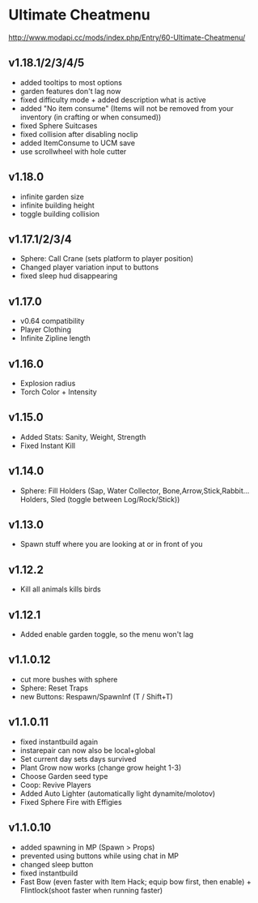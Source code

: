 # Ultimate Cheatmenu
http://www.modapi.cc/mods/index.php/Entry/60-Ultimate-Cheatmenu/

## v1.18.1/2/3/4/5
- added tooltips to most options
- garden features don't lag now
- fixed difficulty mode + added description what is active
- added "No item consume" (Items will not be removed from your inventory (in crafting or when consumed))
- fixed Sphere Suitcases
- fixed collision after disabling noclip
- added ItemConsume to UCM save
- use scrollwheel with hole cutter

## v1.18.0
- infinite garden size
- infinite building height
- toggle building collision

## v1.17.1/2/3/4
- Sphere: Call Crane (sets platform to player position)
- Changed player variation input to buttons
- fixed sleep hud disappearing

## v1.17.0
- v0.64 compatibility
- Player Clothing
- Infinite Zipline length

## v1.16.0
- Explosion radius
- Torch Color + Intensity

## v1.15.0
- Added Stats: Sanity, Weight, Strength
- Fixed Instant Kill

## v1.14.0
- Sphere: Fill Holders (Sap, Water Collector, Bone,Arrow,Stick,Rabbit... Holders, Sled (toggle between Log/Rock/Stick))

## v1.13.0
- Spawn stuff where you are looking at or in front of you

## v1.12.2
- Kill all animals kills birds

## v1.12.1
- Added enable garden toggle, so the menu won't lag

## v1.1.0.12
- cut more bushes with sphere
- Sphere: Reset Traps
- new Buttons: Respawn/SpawnInf (T / Shift+T)

## v1.1.0.11
- fixed instantbuild again
- instarepair can now also be local+global
- Set current day sets days survived
- Plant Grow now works (change grow height 1-3)
- Choose Garden seed type
- Coop: Revive Players
- Added Auto Lighter (automatically light dynamite/molotov)
- Fixed Sphere Fire with Effigies

## v1.1.0.10
- added spawning in MP (Spawn > Props)
- prevented using buttons while using chat in MP
- changed sleep button
- fixed instantbuild
- Fast Bow (even faster with Item Hack; equip bow first, then enable) + Flintlock(shoot faster when running faster)